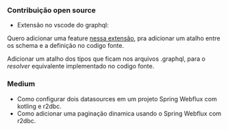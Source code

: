 ### Contribuição open source

- Extensão no vscode do graphql:

Quero adicionar uma feature [nessa extensão](https://marketplace.visualstudio.com/items?itemName=GraphQL.vscode-graphql), pra adicionar um atalho entre os schema e a definição no codigo fonte.

Adicionar um atalho dos tipos que ficam nos arquivos .graphql, para o _resolver_ equivalente implementado no codigo fonte.

### Medium

- Como configurar dois datasources em um projeto Spring Webflux com kotling e r2dbc.
- Como adicionar uma paginação dinamica usando o Spring Webflux com r2dbc.
